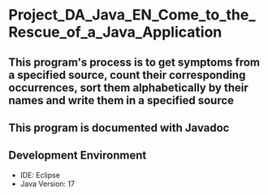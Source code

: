 # Project_DA_Java_EN_Come_to_the_Rescue_of_a_Java_Application
## This program's process is to get symptoms from a specified source, count their corresponding occurrences, sort them alphabetically by their names and write them in a specified source
## This program is documented with Javadoc
## Development Environment
- IDE: Eclipse
- Java Version: 17
